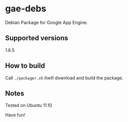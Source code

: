 gae-debs
========

Debian Package for Google App Engine.

Supported versions
------------------

1.6.5

How to build
------------

Call `./packager.sh` itwill download and build the package.

Notes
-----

Tested on Ubuntu 11.10

Have fun!
